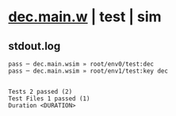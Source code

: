 # [dec.main.w](../../../../../../examples/tests/sdk_tests/counter/dec.main.w) | test | sim

## stdout.log
```log
pass ─ dec.main.wsim » root/env0/test:dec    
pass ─ dec.main.wsim » root/env1/test:key dec
 
 
Tests 2 passed (2)
Test Files 1 passed (1)
Duration <DURATION>
```

